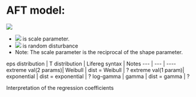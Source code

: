 # AFT model:

<img src="https://render.githubusercontent.com/render/math?math=log(T_i) = \beta_0 %2B\beta_1 x_{i1} %2B\ldots %2B\beta_p x_{ip} %2B\sigma\epsilon_i">

* <img src="https://render.githubusercontent.com/render/math?math=\sigma"> is scale parameter. 
* <img src="https://render.githubusercontent.com/render/math?math=\epsilon_i"> is random disturbance
* Note: The scale parameter is the reciprocal of the shape parameter.

eps distribution     | T distribution | Lifereg syntax         | Notes
--- | --- | ----
extreme val(2 params)| Weibull        | dist = Weibull     | ?
extreme val(1 param)| exponential     | dist = exponential | ?
log-gamma           | gamma           | dist = gamma       | ?


Interpretation of the regression coefficients